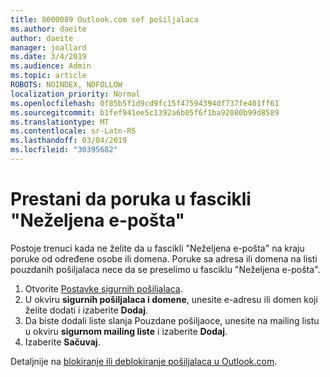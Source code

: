 ```yaml
---
title: 8000089 Outlook.com sef pošiljalaca
ms.author: daeite
author: daeite
manager: joallard
ms.date: 3/4/2019
ms.audience: Admin
ms.topic: article
ROBOTS: NOINDEX, NOFOLLOW
localization_priority: Normal
ms.openlocfilehash: 0f85b5f1d9cd9fc15f47594394df737fe401ff61
ms.sourcegitcommit: b1fef941ee5c1392a6b05f6f1ba92080b99d8589
ms.translationtype: MT
ms.contentlocale: sr-Latn-RS
ms.lasthandoff: 03/04/2019
ms.locfileid: "30395682"
---
```

# <a name="stop-messages-from-going-into-your-junk-email-folder"></a>Prestani da poruka u fascikli "Neželjena e-pošta"

Postoje trenuci kada ne želite da u fascikli "Neželjena e-pošta" na kraju poruke od određene osobe ili domena. Poruke sa adresa ili domena na listi pouzdanih pošiljalaca nece da se preselimo u fasciklu "Neželjena e-pošta".

1. Otvorite [Postavke sigurnih pošiljalaca](https://go.microsoft.com/fwlink/?linkid=2035804).
2. U okviru **sigurnih pošiljalaca i domene**, unesite e-adresu ili domen koji želite dodati i izaberite **Dodaj**.
3. Da biste dodali liste slanja Pouzdane pošiljaoce, unesite na mailing listu u okviru **sigurnom mailing liste** i izaberite **Dodaj**.
4. Izaberite **Sačuvaj**.

Detaljnije na [blokiranje ili deblokiranje pošiljalaca u Outlook.com](https://support.office.com/article/afba1c94-77bb-4f50-8b85-057cf52f4d5e).
